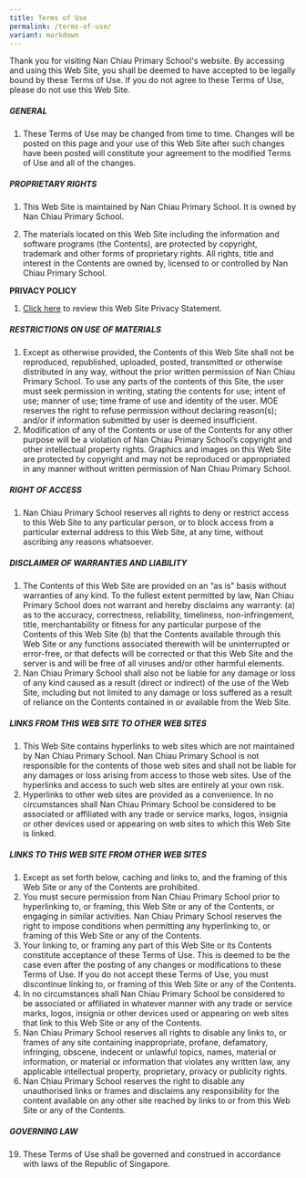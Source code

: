 ```yaml
---
title: Terms of Use
permalink: /terms-of-use/
variant: markdown
---
```

Thank you for visiting Nan Chiau Primary School's website. By accessing and using this Web Site, you shall be deemed to have accepted to be legally bound by these Terms of Use. If you do not agree to these Terms of Use, please do not use this Web Site.

##### GENERAL

1. These Terms of Use may be changed from time to time. Changes will be posted on this page and your use of this Web Site after such changes have been posted will constitute your agreement to the modified Terms of Use and all of the changes.

##### PROPRIETARY RIGHTS

1. This Web Site is maintained by Nan Chiau Primary School. It is owned by Nan Chiau Primary School.

2. The materials located on this Web Site including the information and software programs (the Contents), are protected by copyright, trademark and other forms of proprietary rights. All rights, title and interest in the Contents are owned by, licensed to or controlled by Nan Chiau Primary School.

**PRIVACY POLICY**

1. [Click here](/privacy/) to review this Web Site Privacy Statement.

##### RESTRICTIONS ON USE OF MATERIALS

1. Except as otherwise provided, the Contents of this Web Site shall not be reproduced, republished, uploaded, posted, transmitted or otherwise distributed in any way, without the prior written permission of Nan Chiau Primary School. To use any parts of the contents of this Site, the user must seek permission in writing, stating the contents for use; intent of use; manner of use; time frame of use and identity of the user. MOE reserves the right to refuse permission without declaring reason(s); and/or if information submitted by user is deemed insufficient.
2. Modification of any of the Contents or use of the Contents for any other purpose will be a violation of Nan Chiau Primary School’s copyright and other intellectual property rights. Graphics and images on this Web Site are protected by copyright and may not be reproduced or appropriated in any manner without written permission of Nan Chiau Primary School.

##### RIGHT OF ACCESS

1. Nan Chiau Primary School reserves all rights to deny or restrict access to this Web Site to any particular person, or to block access from a particular external address to this Web Site, at any time, without ascribing any reasons whatsoever.

##### DISCLAIMER OF WARRANTIES AND LIABILITY

1. The Contents of this Web Site are provided on an “as is” basis without warranties of any kind. To the fullest extent permitted by law, Nan Chiau Primary School does not warrant and hereby disclaims any warranty:
(a)  as to the accuracy, correctness, reliability, timeliness, non-infringement, title, merchantability or fitness for any particular purpose of the Contents of this Web Site
(b)  that the Contents available through this Web Site or any functions associated therewith will be uninterrupted or error-free, or that defects will be corrected or that this Web Site and the server is and will be free of all viruses and/or other harmful elements.
2. Nan Chiau Primary School shall also not be liable for any damage or loss of any kind caused as a result (direct or indirect) of the use of the Web Site, including but not limited to any damage or loss suffered as a result of reliance on the Contents contained in or available from the Web Site.

##### LINKS FROM THIS WEB SITE TO OTHER WEB SITES

1. This Web Site contains hyperlinks to web sites which are not maintained by Nan Chiau Primary School. Nan Chiau Primary School is not responsible for the contents of those web sites and shall not be liable for any damages or loss arising from access to those web sites. Use of the hyperlinks and access to such web sites are entirely at your own risk.
2. Hyperlinks to other web sites are provided as a convenience. In no circumstances shall Nan Chiau Primary School be considered to be associated or affiliated with any trade or service marks, logos, insignia or other devices used or appearing on web sites to which this Web Site is linked.

##### LINKS TO THIS WEB SITE FROM OTHER WEB SITES

1. Except as set forth below, caching and links to, and the framing of this Web Site or any of the Contents are prohibited.
2. You must secure permission from Nan Chiau Primary School prior to hyperlinking to, or framing, this Web Site or any of the Contents, or engaging in similar activities. Nan Chiau Primary School reserves the right to impose conditions when permitting any hyperlinking to, or framing of this Web Site or any of the Contents.
3. Your linking to, or framing any part of this Web Site or its Contents constitute acceptance of these Terms of Use. This is deemed to be the case even after the posting of any changes or modifications to these Terms of Use. If you do not accept these Terms of Use, you must discontinue linking to, or framing of this Web Site or any of the Contents.
4. In no circumstances shall Nan Chiau Primary School be considered to be associated or affiliated in whatever manner with any trade or service marks, logos, insignia or other devices used or appearing on web sites that link to this Web Site or any of the Contents.
5. Nan Chiau Primary School reserves all rights to disable any links to, or frames of any site containing inappropriate, profane, defamatory, infringing, obscene, indecent or unlawful topics, names, material or information, or material or information that violates any written law, any applicable intellectual property, proprietary, privacy or publicity rights.
6. Nan Chiau Primary School reserves the right to disable any unauthorised links or frames and disclaims any responsibility for the content available on any other site reached by links to or from this Web Site or any of the Contents.

##### GOVERNING LAW

19. These Terms of Use shall be governed and construed in accordance with laws of the Republic of Singapore.